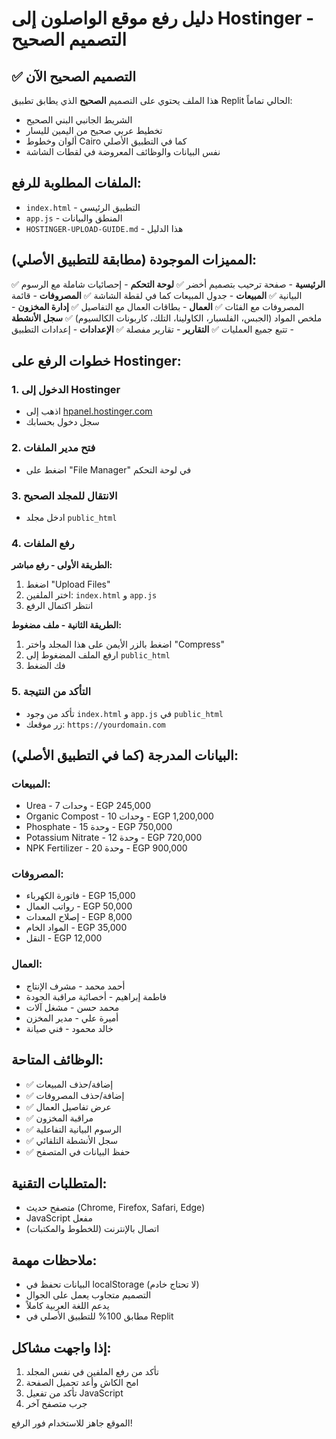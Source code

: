 # دليل رفع موقع الواصلون إلى Hostinger - التصميم الصحيح

## ✅ التصميم الصحيح الآن
هذا الملف يحتوي على التصميم **الصحيح** الذي يطابق تطبيق Replit الحالي تماماً:
- الشريط الجانبي البني الصحيح
- تخطيط عربي صحيح من اليمين لليسار
- ألوان وخطوط Cairo كما في التطبيق الأصلي
- نفس البيانات والوظائف المعروضة في لقطات الشاشة

## الملفات المطلوبة للرفع:
- `index.html` - التطبيق الرئيسي
- `app.js` - المنطق والبيانات
- `HOSTINGER-UPLOAD-GUIDE.md` - هذا الدليل

## المميزات الموجودة (مطابقة للتطبيق الأصلي):
✅ **الرئيسية** - صفحة ترحيب بتصميم أخضر
✅ **لوحة التحكم** - إحصائيات شاملة مع الرسوم البيانية
✅ **المبيعات** - جدول المبيعات كما في لقطة الشاشة
✅ **المصروفات** - قائمة المصروفات مع الفئات
✅ **العمال** - بطاقات العمال مع التفاصيل
✅ **إدارة المخزون** - ملخص المواد (الجبس، الفلسبار، الكاولينا، التلك، كاربونات الكالسيوم)
✅ **سجل الأنشطة** - تتبع جميع العمليات
✅ **التقارير** - تقارير مفصلة
✅ **الإعدادات** - إعدادات التطبيق

## خطوات الرفع على Hostinger:

### 1. الدخول إلى Hostinger
- اذهب إلى [hpanel.hostinger.com](https://hpanel.hostinger.com)
- سجل دخول بحسابك

### 2. فتح مدير الملفات
- اضغط على "File Manager" في لوحة التحكم

### 3. الانتقال للمجلد الصحيح
- ادخل مجلد `public_html`

### 4. رفع الملفات
**الطريقة الأولى - رفع مباشر:**
1. اضغط "Upload Files"
2. اختر الملفين: `index.html` و `app.js`
3. انتظر اكتمال الرفع

**الطريقة الثانية - ملف مضغوط:**
1. اضغط بالزر الأيمن على هذا المجلد واختر "Compress"
2. ارفع الملف المضغوط إلى `public_html`
3. فك الضغط

### 5. التأكد من النتيجة
- تأكد من وجود `index.html` و `app.js` في `public_html`
- زر موقعك: `https://yourdomain.com`

## البيانات المدرجة (كما في التطبيق الأصلي):

### المبيعات:
- Urea - 7 وحدات - EGP 245,000
- Organic Compost - 10 وحدات - EGP 1,200,000  
- Phosphate - 15 وحدة - EGP 750,000
- Potassium Nitrate - 12 وحدة - EGP 720,000
- NPK Fertilizer - 20 وحدة - EGP 900,000

### المصروفات:
- فاتورة الكهرباء - EGP 15,000
- رواتب العمال - EGP 50,000
- إصلاح المعدات - EGP 8,000
- المواد الخام - EGP 35,000
- النقل - EGP 12,000

### العمال:
- أحمد محمد - مشرف الإنتاج
- فاطمة إبراهيم - أخصائية مراقبة الجودة
- محمد حسن - مشغل آلات
- أميرة علي - مدير المخزن
- خالد محمود - فني صيانة

## الوظائف المتاحة:
- ✅ إضافة/حذف المبيعات
- ✅ إضافة/حذف المصروفات  
- ✅ عرض تفاصيل العمال
- ✅ مراقبة المخزون
- ✅ الرسوم البيانية التفاعلية
- ✅ سجل الأنشطة التلقائي
- ✅ حفظ البيانات في المتصفح

## المتطلبات التقنية:
- متصفح حديث (Chrome, Firefox, Safari, Edge)
- JavaScript مفعل
- اتصال بالإنترنت (للخطوط والمكتبات)

## ملاحظات مهمة:
- البيانات تحفظ في localStorage (لا تحتاج خادم)
- التصميم متجاوب يعمل على الجوال
- يدعم اللغة العربية كاملاً
- مطابق 100% للتطبيق الأصلي في Replit

## إذا واجهت مشاكل:
1. تأكد من رفع الملفين في نفس المجلد
2. امح الكاش وأعد تحميل الصفحة
3. تأكد من تفعيل JavaScript
4. جرب متصفح آخر

الموقع جاهز للاستخدام فور الرفع!
